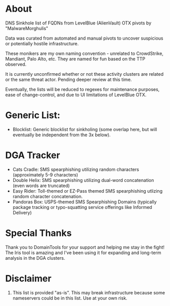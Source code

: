# About
DNS Sinkhole list of FQDNs from LevelBlue (AlienVault) OTX pivots by "MalwareMorghulis"

Data was curated from automated and manual pivots to uncover suspicious or potentially hostile infrastructure.

These monikers are my own naming convention - unrelated to CrowdStrike, Mandiant, Palo Alto, etc. They are named for fun based on the TTP observed.

It is currently unconfirmed whether or not these activity clusters are related or the same threat actor. Pending deeper review at this time.

Eventually, the lists will be reduced to regexes for maintenance purposes, ease of change-control, and due to UI limitations of LevelBlue OTX.

# Generic List:
- Blocklist: Generic blocklist for sinkholing (some overlap here, but will eventually be independent from the 3x below).

# DGA Tracker
- Cats Cradle: SMS spearphishing utilizing random characters (approximately 5-9 characters)
- Double Helix: SMS spearphishing utilizing dual-word concatenation (even words are truncated)
- Easy Rider: Toll-themed or EZ-Pass themed SMS spearphishing utlizing random character concatenation.
- Pandoras Box: USPS-themed SMS Spearphishing Domains (typically package tracking or typo-squatting service offerings like Informed Delivery)

# Special Thanks
Thank you to DomainTools for your support and helping me stay in the fight! The Iris tool is amazing and I've been using it for expanding and long-term analysis in the DGA clusters.

# Disclaimer
1) This list is provided "as-is". This may break infrastructure because some nameservers could be in this list. Use at your own risk.
